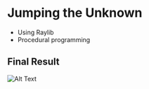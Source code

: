 # Jumping the Unknown

- Using Raylib
- Procedural programming

## Final Result

![Alt Text](https://github.com/rafaelmmedeiros/)
